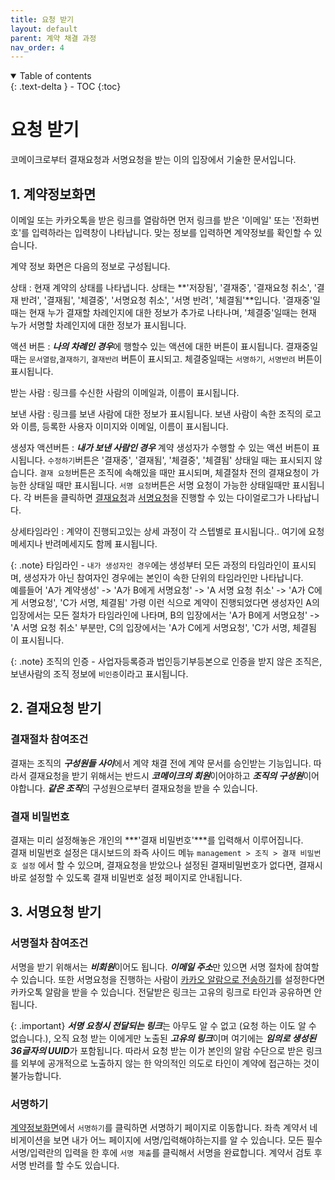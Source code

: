 ```yaml
---
title: 요청 받기
layout: default
parent: 계약 채결 과정
nav_order: 4
---
```



<details open markdown="block">
  <summary>
    Table of contents
  </summary>
  {: .text-delta }
- TOC
{:toc}
</details>

# 요청 받기
코메이크로부터 결재요청과 서명요청을 받는 이의 입장에서 기술한 문서입니다. 

## 1. 계약정보화면 
이메일 또는 카카오톡을 받은 링크를 열람하면 먼저 링크를 받은 '이메일' 또는 '전화번호'를 입력하라는 입력창이 나타납니다. 맞는 정보를 입력하면 계약정보를 확인할 수 있습니다. 

계약 정보 화면은 다음의 정보로 구성됩니다. 

상태
: 현재 계약의 상태를 나타냅니다. 상태는 **'저장됨', '결재중', '결재요청 취소', '결재 반려', '결재됨', '체결중', '서명요청 취소', '서명 반려', '체결됨'**입니다. '결재중'일때는 현재 누가 결재할 차례인지에 대한 정보가 추가로 나타나며, '체결중'일때는 현재 누가 서명할 차례인지에 대한 정보가 표시됩니다.

액션 버튼
: ***나의 차례인 경우***에 행할수 있는 액션에 대한 버튼이 표시됩니다. 결재중일때는 `문서열람`,`결재하기`, `결재반려` 버튼이 표시되고. 체결중일때는 `서명하기`, `서명반려` 버튼이 표시됩니다.

받는 사람
: 링크를 수신한 사람의 이메일과, 이름이 표시됩니다. 

보낸 사람
: 링크를 보낸 사람에 대한 정보가 표시됩니다. 보낸 사람이 속한 조직의 로고와 이름, 등록한 사용자 이미지와 이메일, 이름이 표시됩니다. 

생셩자 액션버튼
: ***내가 보낸 사람인 경우*** 계약 생성자가 수행할 수 있는 액션 버튼이 표시됩니다. `수정하기`버튼은 '결재중', '결재됨', '체결중', '체결됨' 상태일 때는 표시되지 않습니다.
`결재 요청`버튼은 조직에 속해있을 때만 표시되며, 체결절차 전의 결재요청이 가능한 상태일 때만 표시됩니다. 
`서명 요청`버튼은 서명 요청이 가능한 상태일때만 표시됩니다. 각 버튼을 클릭하면 [결재요청](/process/send.html#1-결재요청)과 [서명요청](/process/send.html#2-서명요청)을 진행할 수 있는 다이얼로그가 나타납니다. 

상세타임라인
: 계약이 진행되고있는 상세 과정이 각 스텝별로 표시됩니다.. 여기에 요청 메세지나 반려메세지도 함께 표시됩니다. 

{: .note}
타임라인 - `내가 생성자인 경우`에는 생성부터 모든 과정의 타임라인이 표시되며, 생성자가 아닌 참여자인 경우에는 본인이 속한 단위의 타임라인만 나타납니다.  
 예를들어 'A가 계약생성' -> 'A가 B에게 서명요청' -> 'A 서명 요청 취소' -> 'A가 C에게 서명요청', 'C가 서명, 체결됨' 가령 이런 식으로 계약이 진행되었다면 생성자인 A의 입장에서는 모든 절차가 타임라인에 나타며, B의 입장에서는 'A가 B에게 서명요청' -> 'A 서명 요청 취소' 부분만, C의 입장에서는 'A가 C에게 서명요청', 'C가 서명, 체결됨 이 표시됩니다. 


{: .note}
조직의 인증 - 사업자등록증과 법인등기부등본으로 인증을 받지 않은 조직은, 보낸사람의 조직 정보에 `비인증`이라고 표시됩니다. 




## 2. 결재요청 받기  

### 결재절차 참여조건
결재는 조직의 ***구성원들 사이***에서 계약 채결 전에 계약 문서를 승인받는 기능입니다. 따라서 결재요청을 받기 위해서는 반드시 ***코메이크의 회원***이어야하고 ***조직의 구성원***이어야합니다. ***같은 조직***의 구성원으로부터 결재요청을 받을 수 있습니다.  

### 결재 비밀번호  
결재는 미리 설정해놓은 개인의 ***'결재 비밀번호'***를 입력해서 이루어집니다.  
결재 비밀번호 설정은 대시보드의 좌즉 사이드 메뉴 `management > 조직 > 결재 비밀번호 설정` 에서 할 수 있으며, 결재요청을 받았으나 설정된 결재비밀번호가 없다면, 결재시 바로 설정할 수 있도록 결재 비밀번호 설정 페이지로 안내됩니다.


## 3. 서명요청 받기

### 서명절차  참여조건
서명을 받기 위해서는 ***비회원***이어도 됩니다. ***이메일 주소***만 있으면 서명 절차에 참여할 수 있습니다. 또한 서명요청을 진행하는 사람이 [카카오 알람으로 전송하기](/process/send.html#2-서명요청)를 설정한다면 카카오톡 알람을 받을 수 있습니다. 전달받은 링크는 고유의 링크로 타인과 공유하면 안됩니다. 

{: .important}
***서명 요청시 전달되는 링크***는 아무도 알 수 없고 (요청 하는 이도 알 수 없습니다.), 오직 요청 받는 이에게만 노출된 ***고유의 링크***이며 여기에는 ***임의로 생성된 36글자의 UUID***가 포함됩니다. 따라서 요청 받는 이가 본인의 알람 수단으로 받은 링크를 외부에 공개적으로 노출하지 않는 한 악의적인 의도로 타인이 계약에 접근하는 것이 불가능합니다.


### 서명하기 
[계약정보화면](/receive.html#1-계약정보화면)에서 `서명하기`를 클릭하면 서명하기 페이지로 이동합니다. 좌측 계약서 네비게이션을 보면 내가 어느 페이지에 서명/입력해야하는지를 알 수 있습니다. 모든 필수 서명/입력란의 입력을 한 후에 `서명 제출`를 클릭해서 서명을 완료합니다. 계약서 검토 후 서명 반려를 할 수도 있습니다. 